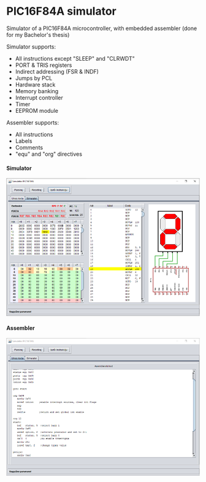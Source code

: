 # PIC16F84A simulator

Simulator of a PIC16F84A microcontroller, with embedded assembler (done for my Bachelor's thesis)

Simulator supports:
* All instructions except "SLEEP" and "CLRWDT"
* PORT & TRIS registers
* Indirect addressing (FSR & INDF)
* Jumps by PCL
* Hardware stack
* Memory banking
* Interrupt controller
* Timer
* EEPROM module

Assembler supports:
* All instructions
* Labels
* Comments
* "equ" and "org" directives

####  Simulator
![Simulator](/images/Simulator.png?raw=true "Simulator")

####  Assembler
![Assembler](/images/Assembler.png?raw=true "Assembler")
